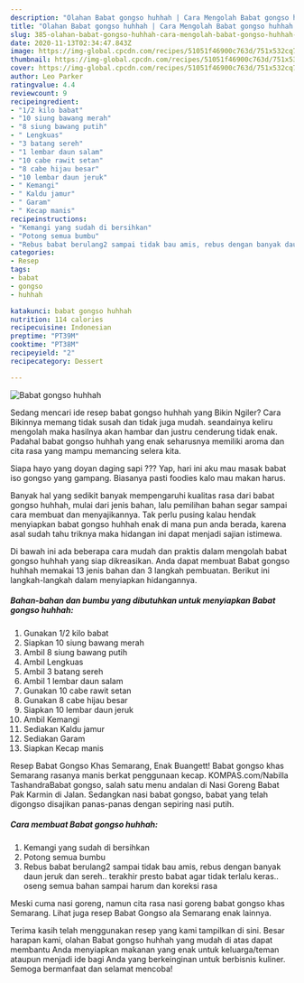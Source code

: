 ```yaml
---
description: "Olahan Babat gongso huhhah | Cara Mengolah Babat gongso huhhah Yang Bikin Ngiler"
title: "Olahan Babat gongso huhhah | Cara Mengolah Babat gongso huhhah Yang Bikin Ngiler"
slug: 385-olahan-babat-gongso-huhhah-cara-mengolah-babat-gongso-huhhah-yang-bikin-ngiler
date: 2020-11-13T02:34:47.843Z
image: https://img-global.cpcdn.com/recipes/51051f46900c763d/751x532cq70/babat-gongso-huhhah-foto-resep-utama.jpg
thumbnail: https://img-global.cpcdn.com/recipes/51051f46900c763d/751x532cq70/babat-gongso-huhhah-foto-resep-utama.jpg
cover: https://img-global.cpcdn.com/recipes/51051f46900c763d/751x532cq70/babat-gongso-huhhah-foto-resep-utama.jpg
author: Leo Parker
ratingvalue: 4.4
reviewcount: 9
recipeingredient:
- "1/2 kilo babat"
- "10 siung bawang merah"
- "8 siung bawang putih"
- " Lengkuas"
- "3 batang sereh"
- "1 lembar daun salam"
- "10 cabe rawit setan"
- "8 cabe hijau besar"
- "10 lembar daun jeruk"
- " Kemangi"
- " Kaldu jamur"
- " Garam"
- " Kecap manis"
recipeinstructions:
- "Kemangi yang sudah di bersihkan"
- "Potong semua bumbu"
- "Rebus babat berulang2 sampai tidak bau amis, rebus dengan banyak daun jeruk dan sereh.. terakhir presto babat agar tidak terlalu keras.. oseng semua bahan sampai harum dan koreksi rasa"
categories:
- Resep
tags:
- babat
- gongso
- huhhah

katakunci: babat gongso huhhah 
nutrition: 114 calories
recipecuisine: Indonesian
preptime: "PT39M"
cooktime: "PT38M"
recipeyield: "2"
recipecategory: Dessert

---
```



![Babat gongso huhhah](https://img-global.cpcdn.com/recipes/51051f46900c763d/751x532cq70/babat-gongso-huhhah-foto-resep-utama.jpg)

Sedang mencari ide resep babat gongso huhhah yang Bikin Ngiler? Cara Bikinnya memang tidak susah dan tidak juga mudah. seandainya keliru mengolah maka hasilnya akan hambar dan justru cenderung tidak enak. Padahal babat gongso huhhah yang enak seharusnya memiliki aroma dan cita rasa yang mampu memancing selera kita.

Siapa hayo yang doyan daging sapi ??? Yap, hari ini aku mau masak babat iso gongso yang gampang. Biasanya pasti foodies kalo mau makan harus.

Banyak hal yang sedikit banyak mempengaruhi kualitas rasa dari babat gongso huhhah, mulai dari jenis bahan, lalu pemilihan bahan segar sampai cara membuat dan menyajikannya. Tak perlu pusing kalau hendak menyiapkan babat gongso huhhah enak di mana pun anda berada, karena asal sudah tahu triknya maka hidangan ini dapat menjadi sajian istimewa.


Di bawah ini ada beberapa cara mudah dan praktis dalam mengolah babat gongso huhhah yang siap dikreasikan. Anda dapat membuat Babat gongso huhhah memakai 13 jenis bahan dan 3 langkah pembuatan. Berikut ini langkah-langkah dalam menyiapkan hidangannya.

<!--inarticleads1-->

##### Bahan-bahan dan bumbu yang dibutuhkan untuk menyiapkan Babat gongso huhhah:

1. Gunakan 1/2 kilo babat
1. Siapkan 10 siung bawang merah
1. Ambil 8 siung bawang putih
1. Ambil  Lengkuas
1. Ambil 3 batang sereh
1. Ambil 1 lembar daun salam
1. Gunakan 10 cabe rawit setan
1. Gunakan 8 cabe hijau besar
1. Siapkan 10 lembar daun jeruk
1. Ambil  Kemangi
1. Sediakan  Kaldu jamur
1. Sediakan  Garam
1. Siapkan  Kecap manis


Resep Babat Gongso Khas Semarang, Enak Buangett! Babat gongso khas Semarang rasanya manis berkat penggunaan kecap. KOMPAS.com/Nabilla TashandraBabat gongso, salah satu menu andalan di Nasi Goreng Babat Pak Karmin di Jalan. Sedangkan nasi babat gongso, babat yang telah digongso disajikan panas-panas dengan sepiring nasi putih. 

<!--inarticleads2-->

##### Cara membuat Babat gongso huhhah:

1. Kemangi yang sudah di bersihkan
1. Potong semua bumbu
1. Rebus babat berulang2 sampai tidak bau amis, rebus dengan banyak daun jeruk dan sereh.. terakhir presto babat agar tidak terlalu keras.. oseng semua bahan sampai harum dan koreksi rasa


Meski cuma nasi goreng, namun cita rasa nasi goreng babat gongso khas Semarang. Lihat juga resep Babat Gongso ala Semarang enak lainnya. 

Terima kasih telah menggunakan resep yang kami tampilkan di sini. Besar harapan kami, olahan Babat gongso huhhah yang mudah di atas dapat membantu Anda menyiapkan makanan yang enak untuk keluarga/teman ataupun menjadi ide bagi Anda yang berkeinginan untuk berbisnis kuliner. Semoga bermanfaat dan selamat mencoba!
